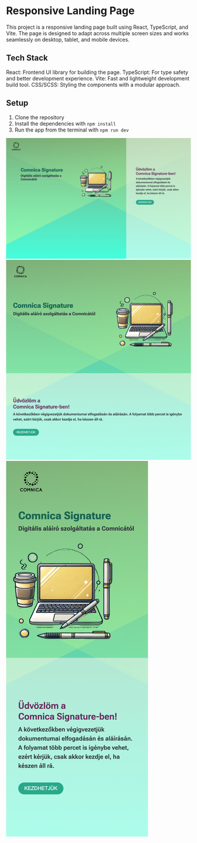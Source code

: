# Responsive Landing Page

This project is a responsive landing page built using React, TypeScript, and Vite. The page is designed to adapt across multiple screen sizes and works seamlessly on desktop, tablet, and mobile devices.

## Tech Stack

React: Frontend UI library for building the page.
TypeScript: For type safety and better development experience.
Vite: Fast and lightweight development build tool.
CSS/SCSS: Styling the components with a modular approach.

## Setup

1. Clone the repository
2. Install the dependencies with `npm install`
3. Run the app from the terminal with `npm run dev`

![large screen](./screenshots/desktop.png "Title")
![medium screen](./screenshots/medium.png "Title")
![mobile](./screenshots/mobile.png "Title")

